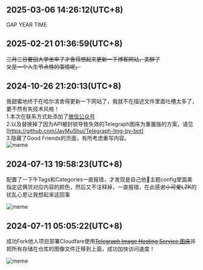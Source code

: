 





## 2025-03-06 14:26:12(UTC+8) 


GAP YEAR TIME


## 2025-02-21 01:36:59(UTC+8) 

~~三月三日要回大学坐牢了才舍得想起来更新一下博客网站，美醉了~~<br>
~~又是一个人生节点性的事情呢。~~

## 2024-10-26 21:20:13(UTC+8) 

我甜蜜地终于在哈尔滨舍得更新一下网站了，我就不在描述文件里面吐槽太多了，要不然有失技术风格！<br>
1.本次在联系方式处添加了[微信公众号](https://cloudflare-imgbed-telegraph.pages.dev/file/1729946797712_公众号.png)<br>
2.以及替换掉了因为API被封锁导致失效的Telegraph图床为重置版的方案，请见[https://github.com/JayMuShui/Telegraph-Img-by-bot]<br>
3.隐藏了Good Friends的页面，有所考虑重写内容。<br>
![meme](https://cloudflare-imgbed-telegraph.pages.dev/file/1729948880247_Vtb1_meme.jpg)

## 2024-07-13 19:58:23(UTC+8) 
配置了一下午Tags和Categories一直报错，才发现是自己他🐎主题config里面美指定这俩货对应内容的颜色，然后又不注释掉，一直报错，在此感谢~~小可爱LZK~~的扰乱心思让我想起来这回事

![meme](https://cloudflare-imgbed-telegraph.pages.dev/file/851571bbf626cef85ace1.jpg)

## 2024-07-11 05:05:22(UTC+8) 
成功Fork他人项目部署Cloudfare使用[~~Telegraph Image Hosting Service 图床~~](https://github.com/JayMuShui/-Expired-Telegraph-Img)并把所有存储在仓库的图像文件迁移到上面，成功加快访问速度！

![meme](https://cloudflare-imgbed-telegraph.pages.dev/file/ecd7673a15a53c97c5276.png)